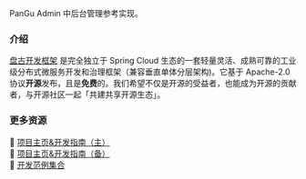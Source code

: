 PanGu Admin 中后台管理参考实现。
### 介绍

[盘古开发框架](https://pulanos.gitee.io/pangu-framework/) 是完全独立于 Spring Cloud 生态的一套轻量灵活、成熟可靠的工业级分布式微服务开发和治理框架（兼容垂直单体分层架构)。它基于 Apache-2.0 协议**开源**发布，且是**免费**的。我们希望不仅是开源的受益者，也能成为开源的贡献者，与开源社区一起「共建共享开源生态」。

### 更多资源

:maple_leaf: [项目主页&开发指南（主）](https://pulanos.gitee.io/pangu-framework/)  
:leaves: [项目主页&开发指南（备）](https://xiongchun.github.io/pangu-framework/)  
:sunflower: [开发范例集合](https://pulanos.gitee.io/pangu-framework/docs/examples-list)   
